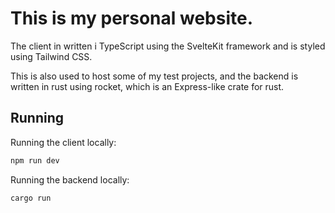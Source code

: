 # This is my personal website.

The client in written i TypeScript using the SvelteKit framework and is styled using Tailwind CSS.

This is also used to host some of my test projects, and the backend is written in rust using 
rocket, which is an Express-like crate for rust.

## Running
Running the client locally:
```bash
npm run dev
```

Running the backend locally:
```bash
cargo run
```